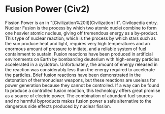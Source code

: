 # Fusion Power (Civ2)

 Fission Power is an in "[Civilization%20II](Civilization II)".
Civilopedia entry.
Nuclear Fusion is the process by which two atomic nuclei combine to form one heavier atomic nucleus, giving off tremendous energy as a by-product. This type of nuclear reaction, which is the process by which stars such as the sun produce heat and light, requires very high temperatures and an enormous amount of pressure to initiate, and a reliable system of fuel containment to sustain. Fusion reactions have been produced in artificial environments on Earth by bombarding deuterium with high-energy particles accelerated in a cyclotron. Unfortunately, the amount of energy released in the reaction was considerably less than the energy required to accelerate the particles. Brief fusion reactions have been demonstrated in the detonation of thermonuclear weapons, but these reactions are useless for power generation because they cannot be controlled. If a way can be found to produce a controlled fusion reaction, this technology offers great promise as a source of electric power. The combination of abundant fuel sources and no harmful byproducts makes fusion power a safe alternative to the dangerous side effects produced by nuclear fission.